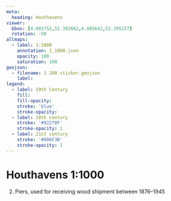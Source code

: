 ```yaml
---
meta:
  heading: Houthavens
viewer:
  bbox: [4.881752,52.392662,4.885642,52.395237]
  rotation: -50
allmaps:
  - label: 1:1000
    annotation: 1_1000.json
    opacity: 100
    saturation: 100
geojson:
  - filename: 1 200 sticker.geojson
    label: 
legend:
  - label: 19th Century
    fill:
    fill-opacity:
    stroke: 'blue'
    stroke-opacity:
  - label: 20th century
    stroke: '#92278F'
    stroke-opacity: 1
  - label: 21st century
    stroke: '#006F3B'
    stroke-opacity: 1
---
```

# Houthavens 1:1000
2. Piers, used for receiving wood shipment between 1876–1945